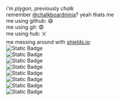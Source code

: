 i'm *plygon*, previously *chalk*
<br>
remember [@chalkboardninja](https://github.com/chalkboardninja)? yeah thats me
<br>
me using github: :smile:
<br>
me using git: :fearful:
<br>
me using hub: ☠️
<br>
me messing around with [shields.io](https://shields.io/):
<br>
![Static Badge](https://img.shields.io/badge/am%20i%20cool%3F-absolutely-blue)
<br>
![Static Badge](https://img.shields.io/badge/is%20that%20narcissistic%20to%20say%3F-yes-red)
<br>
![Static Badge](https://img.shields.io/badge/am%20i%20being%20concerning%3F-that's%20a%20question%20for%20you%20to%20answer%2C%20not%20me.-green)
<br>
![Static Badge](https://img.shields.io/badge/do%20you%20think-i'm%20joking%3F-red)
<br>
![Static Badge](https://img.shields.io/badge/are%20we%20even%20real%2C-or%20did%20someone%20put%20us%20in%20this%20world%20to%20see%20what%20would%20happen%3F-blue)
<br>
![Static Badge](https://img.shields.io/badge/we've%20been%20manipulated%20into%20a-consious%20of%20thinking%20the%20world%20is%20real.-red)
<br>
![Static Badge](https://img.shields.io/badge/do%20i%20think%20i'm%20onto%20something%3F-somewhat%20yeah-green)
<br>
![Static Badge](https://img.shields.io/badge/should%20i%20shut%20up%3F-oh%20my%20god%20PLEASE-red)
